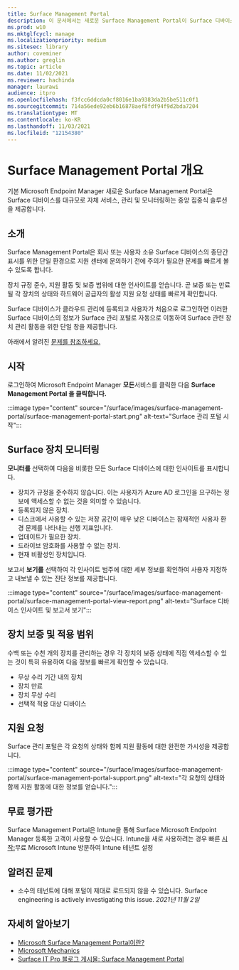 ```yaml
---
title: Surface Management Portal
description: 이 문서에서는 새로운 Surface Management Portal이 Surface 디바이스를 대규모로 자체 서비스, 관리 및 모니터링하는 중앙 집중식 솔루션을 제공하는 방법을 설명합니다.
ms.prod: w10
ms.mktglfcycl: manage
ms.localizationpriority: medium
ms.sitesec: library
author: coveminer
ms.author: greglin
ms.topic: article
ms.date: 11/02/2021
ms.reviewer: hachinda
manager: laurawi
audience: itpro
ms.openlocfilehash: f3fcc6ddcda0cf8016e1ba9383da2b5be511c0f1
ms.sourcegitcommit: 714a56ede92eb6b16878aef8fdf94f9d2bda7204
ms.translationtype: MT
ms.contentlocale: ko-KR
ms.lasthandoff: 11/03/2021
ms.locfileid: "12154380"
---
```

# <a name="surface-management-portal-overview"></a>Surface Management Portal 개요

기본 Microsoft Endpoint Manager 새로운 Surface Management Portal은 Surface 디바이스를 대규모로 자체 서비스, 관리 및 모니터링하는 중앙 집중식 솔루션을 제공합니다.

## <a name="introduction"></a>소개

Surface Management Portal은 회사 또는 사용자 소유 Surface 디바이스의 종단간 표시를 위한 단일 환경으로 지원 센터에 문의하기 전에 주의가 필요한 문제를 빠르게 볼 수 있도록 합니다.

장치 규정 준수, 지원 활동 및 보증 범위에 대한 인사이트를 얻습니다. 곧 보증 또는 만료될 각 장치의 상태와 하드웨어 공급자의 활성 지원 요청 상태를 빠르게 확인합니다.

Surface 디바이스가 클라우드 관리에 등록되고 사용자가 처음으로 로그인하면 이러한 Surface 디바이스의 정보가 Surface 관리 포털로 자동으로 이동하여 Surface 관련 장치 관리 활동을 위한 단일 창을 제공합니다.

아래에서 알려진 [문제를 참조하세요.](#known-issues) 

## <a name="get-started"></a>시작

로그인하여 Microsoft Endpoint Manager **모든**서비스를 클릭한 다음 **Surface Management Portal 을 클릭합니다.**

:::image type="content" source="/surface/images/surface-management-portal/surface-management-portal-start.png" alt-text="Surface 관리 포털 시작":::

## <a name="monitor-surface-devices"></a>Surface 장치 모니터링

**모니터를** 선택하여 다음을 비롯한 모든 Surface 디바이스에 대한 인사이트를 표시합니다.

- 장치가 규정을 준수하지 않습니다. 이는 사용자가 Azure AD 로그인을 요구하는 정보에 액세스할 수 없는 것을 의미할 수 있습니다.
- 등록되지 않은 장치.
- 디스크에서 사용할 수 있는 저장 공간이 매우 낮은 디바이스는 잠재적인 사용자 환경 문제를 나타내는 선행 지표입니다.
- 업데이트가 필요한 장치.
- 드라이브 암호화를 사용할 수 없는 장치.
- 현재 비활성인 장치입니다.

보고서 **보기를** 선택하여 각 인사이트 범주에 대한 세부 정보를 확인하여 사용자 지정하고 내보낼 수 있는 진단 정보를 제공합니다.

:::image type="content" source="/surface/images/surface-management-portal/surface-management-portal-view-report.png" alt-text="Surface 디바이스 인사이트 및 보고서 보기":::

## <a name="device-warranty-and-coverage"></a>장치 보증 및 적용 범위

수백 또는 수천 개의 장치를 관리하는 경우 각 장치의 보증 상태에 직접 액세스할 수 있는 것이 특히 유용하여 다음 정보를 빠르게 확인할 수 있습니다.

- 무상 수리 기간 내의 장치
- 장치 만료
- 장치 무상 수리
- 선택적 적용 대상 디바이스

## <a name="support-requests"></a>지원 요청

Surface 관리 포털은 각 요청의 상태와 함께 지원 활동에 대한 완전한 가시성을 제공합니다.

:::image type="content" source="/surface/images/surface-management-portal/surface-management-portal-support.png" alt-text="각 요청의 상태와 함께 지원 활동에 대한 정보를 얻습니다.":::

## <a name="try-for-free"></a>무료 평가판

Surface Management Portal은 Intune을 통해 Surface Microsoft Endpoint Manager 등록한 고객이 사용할 수 있습니다. Intune을 새로 사용하려는 경우 빠른 [시작:](/mem/intune/fundamentals/free-trial-sign-up)무료 Microsoft Intune 방문하여 Intune 테넌트 설정

## <a name="known-issues"></a>알려진 문제

- 소수의 테넌트에 대해 포털이 제대로 로드되지 않을 수 있습니다. Surface engineering is actively investigating this issue. *2021년 11월 2일*

## <a name="learn-more"></a>자세히 알아보기

- [Microsoft Surface Management Portal이란?](/mem/intune/fundamentals/surface-management-portal?)
- [Microsoft Mechanics](https://youtu.be/_MmutkqNudk)
- [Surface IT Pro 블로그 게시물: Surface Management Portal](https://techcommunity.microsoft.com/t5/surface-it-pro-blog/surface-management-portal/ba-p/1419017)
